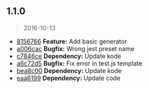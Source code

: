 <a name="1.1.0"></a>
## 1.1.0
> 2016-10-13

* [8156766](https://github.com/simondegraeve/generator-saya/commit/8156766) **Feature:** Add basic generator
* [a006cac](https://github.com/simondegraeve/generator-saya/commit/a006cac) **Bugfix:** Wrong jest preset name
* [c7846ce](https://github.com/simondegraeve/generator-saya/commit/c7846ce) **Dependency:** Update kode
* [a6c72d5](https://github.com/simondegraeve/generator-saya/commit/a6c72d5) **Bugfix:** Fix error in test.js template
* [bea8c00](https://github.com/simondegraeve/generator-saya/commit/bea8c00) **Dependency:** Update kode
* [eaa6199](https://github.com/simondegraeve/generator-saya/commit/eaa6199) **Dependency:** Update code

